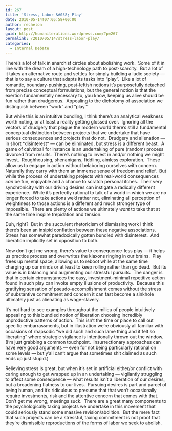 ```yaml
---
id: 267
title: 'Stress, Labor &#038; Play'
date: 2010-05-14T07:05:58+00:00
author: rechelon
layout: post
guid: http://humaniterations.wordpress.com/?p=267
permalink: /2010/05/14/stress-labor-play/
categories:
  - Internal Debate
---
```

There&#8217;s a lot of talk in anarchist circles about abolishing work.  Some of it in line with the dream of a high-technology path to post-scarcity.  But a lot of it takes an alternative route and settles for simply building a ludic society &#8212; that is to say a culture that adapts its tasks into &#8220;play&#8221;.  Like a lot of romantic, boundary-pushing, post-leftish notions it&#8217;s purposefully detached from precise conceptual formulations, but the general notion is that the exertion fundamentally necessary to, you know, keeping us alive should be fun rather than drudgerous.  Appealing to the dichotomy of association we distinguish between &#8220;work&#8221; and &#8220;play.&#8221;

But while this is an intuitive bundling, I think there&#8217;s an analytical weakness worth noting, or at least a reality getting glossed over.  Ignoring all the vectors of drudgery that plague the modern world there&#8217;s still a fundamental conceptual distinction between projects that we undertake that have serious consequences and projects that do not.  Drudgery and alienation &#8212; in short \*disinterest\* &#8212; can be eliminated, but stress is a different beast.  A game of calvinball for instance is an undertaking of pure (random) process divorced from results.  There&#8217;s nothing to invest in and/or nothing we might invest.  Roughhousing, shenanigans, fiddling, aimless exploration.  These allow us to engage in action without belaboring ourselves with concern.  Naturally they carry with them an immense sense of freedom and relief.  But while the process of undertaking projects with real-world consequences _can_ be fun, enjoyable and a chance to scratch personal itches.  Their very synchronicity with our driving desires can instigate a radically different experience.  While it&#8217;s perfectly rational to talk of a world in which we are no longer forced to take actions we&#8217;d rather not, eliminating all perception of weightiness to those actions is a different and much stronger type of impossible.  There are plenty of actions we ultimately _want_ to take that at the same time inspire trepidation and tension.

Duh, right?  But in the succulent rhetoricism of dismissing work I think there&#8217;s been an insipid conflation between these negative associations.  Stress has somewhat paradoxically gotten bundled with disinterest.  And liberation implicitly set in opposition to both.

Now don&#8217;t get me wrong, there&#8217;s value to consequence-less play &#8212; it helps us practice process and overwrites the klaxons ringing in our brains.  Play frees up mental space, allowing us to reboot while at the same time charging up our minds or at least to keep rolling rather than go dead.  But its value is in balancing and augmenting our stressful pursuits.  The danger is that in certain circumstances the easy, investment-minimal repetitive action found in such play can invoke empty illusions of productivity.  Because this gratifying sensation of pseudo-accomplishment comes without the stress of substantive commitment and concern it can fast become a sinkhole ultimately just as alienating as wage-slavery.

It&#8217;s not hard to see examples throughout the milieu of people intuitively appealing to this bundled notion of liberation choosing incredibly unproductive patterns of action.  This isn&#8217;t the time or place to call out specific embarrassments, but in illustration we&#8217;re obviously all familiar with occasions of rhapsodic &#8220;we did such and such lame thing and it felt so liberating&#8221; where strategic vigilance is intentionally thrown out the window.  (I&#8217;m just grabbing a common touchpoint.  Insurrectionary approaches can have very good arguments &#8212; even for not being particularly rational on some levels &#8212; but y&#8217;all can&#8217;t argue that sometimes shit claimed as such ends up just stupid.)

Relieving stress is great, but when it&#8217;s set in artificial either/or conflict with caring enough to get wrapped up in an undertaking &#8212; vigilantly struggling to affect some consequence &#8212; what results isn&#8217;t a liberation of our desires, but a broadening flatness to our lives.  Pursuing desires is part and parcel of being human, and it&#8217;s ridiculous to presume that that won&#8217;t occasionally require investments, risk and the attentive concern that comes with that.  Don&#8217;t get me wrong, meetings suck.  There are a great many components to the psychologically taxing projects we undertake in this movement that could seriously stand some massive revision/abolition.  But the mere fact that such projects can be a stressful, taxing commitment is not proof that they&#8217;re dismissible reproductions of the forms of labor we seek to abolish.
